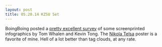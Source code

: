 ```yaml
---
layout: post
title: 05.20.14 KZSU Set
---
```


BoingBoing posted a [pretty excellent survey](http://boingboing.net/2014/08/22/art-in-the-infographic-age.html) of some screenprinted infographics by Tom Whalen and Kevin Tong. The [Nikola Telsa](http://media.boingboing.net/wp-content/uploads/2014/08/TongTesla.jpg) poster is a favorite of mine. Hell of a lot better than tag clouds, at any rate.

